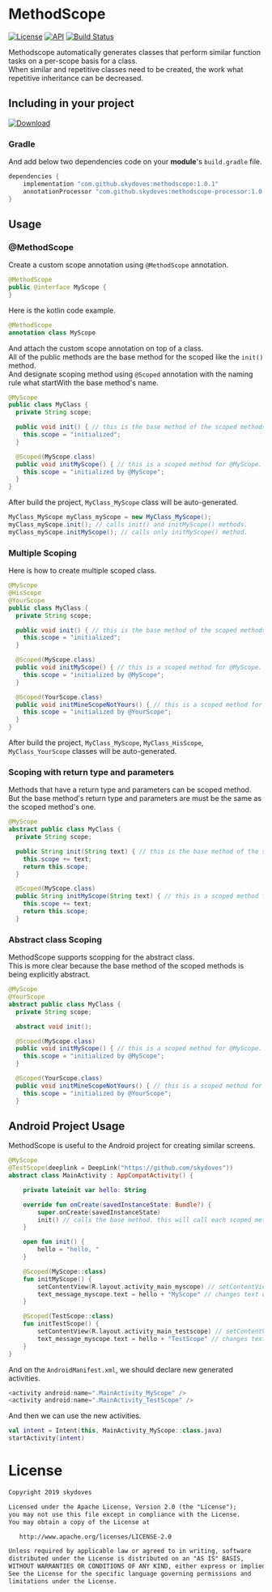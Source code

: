 # MethodScope
[![License](https://img.shields.io/badge/License-Apache%202.0-blue.svg)](https://opensource.org/licenses/Apache-2.0)
[![API](https://img.shields.io/badge/API-11%2B-brightgreen.svg?style=flat)](https://android-arsenal.com/api?level=11)
[![Build Status](https://travis-ci.org/skydoves/MethodScope.svg?branch=master)](https://travis-ci.org/skydoves/MethodScope)<br>

Methodscope automatically generates classes that perform similar function tasks on a per-scope basis for a class.<br>
When similar and repetitive classes need to be created, the work what repetitive inheritance can be decreased.

## Including in your project
[![Download](https://api.bintray.com/packages/devmagician/maven/methodscope/images/download.svg) ](https://bintray.com/devmagician/maven/methodscope/_latestVersion)
### Gradle
And add below two dependencies code on your **module**'s `build.gradle` file.
```gradle
dependencies {
    implementation "com.github.skydoves:methodscope:1.0.1"
    annotationProcessor "com.github.skydoves:methodscope-processor:1.0.1"
}
```
    
## Usage

### @MethodScope
Create a custom scope annotation using `@MethodScope` annotation.
```java
@MethodScope
public @interface MyScope {
}
```

Here is the kotlin code example.
```kotlin
@MethodScope
annotation class MyScope
```

And attach the custom scope annotation on top of a class.<br>
All of the public methods are the base method for the scoped like the `init()` method.<br>
And designate scoping method using `@Scoped` annotation with the naming rule what startWith the base method's name.
```java
@MyScope
public class MyClass {
  private String scope;

  public void init() { // this is the base method of the scoped methods.
    this.scope = "initialized";
  }

  @Scoped(MyScope.class)
  public void initMyScope() { // this is a scoped method for @MyScope.
    this.scope = "initialized by @MyScope";
  }
}
```
After build the project, `MyClass_MyScope` class will be auto-generated.
```java
MyClass_MyScope myClass_myScope = new MyClass_MyScope();
myClass_myScope.init(); // calls init() and initMyScope() methods.
myClass_myScope.initMyScope(); // calls only initMyScope() method.
```

### Multiple Scoping
Here is how to create multiple scoped class.
```java
@MyScope
@HisScope
@YourScope
public class MyClass {
  private String scope;

  public void init() { // this is the base method of the scoped methods.
    this.scope = "initialized";
  }

  @Scoped(MyScope.class)
  public void initMyScope() { // this is a scoped method for @MyScope.
    this.scope = "initialized by @MyScope";
  }

  @Scoped(YourScope.class)
  public void initMineScopeNotYours() { // this is a scoped method for @YourScope.
    this.scope = "initialized by @YourScope";
  }
}
```
After build the project, `MyClass_MyScope`, `MyClass_HisScope`, `MyClass_YourScope` classes will be auto-generated.

### Scoping with return type and parameters
Methods that have a return type and parameters can be scoped method.<br>
But the base method's return type and parameters are must be the same as the scoped method's one.
```java
@MyScope
abstract public class MyClass {
  private String scope;

  public String init(String text) { // this is the base method of the scoped methods.
    this.scope += text;
    return this.scope;
  }

  @Scoped(MyScope.class)
  public String initMyScope(String text) { // this is a scoped method for @MyScope.
    this.scope += text;
    return this.scope;
  }
```

### Abstract class Scoping
MethodScope supports scopping for the abstract class. <br>
This is more clear because the base method of the scoped methods is being explicitly abstract.
```java
@MyScope
@YourScope
abstract public class MyClass {
  private String scope;

  abstract void init();

  @Scoped(MyScope.class)
  public void initMyScope() { // this is a scoped method for @MyScope.
    this.scope = "initialized by @MyScope";
  }

  @Scoped(YourScope.class)
  public void initMineScopeNotYours() { // this is a scoped method for @YourScope.
    this.scope = "initialized by @YourScope";
  }
```

## Android Project Usage
MethodScope is useful to the Android project for creating similar screens.<br>
```kotlin
@MyScope
@TestScope(deeplink = DeepLink("https://github.com/skydoves"))
abstract class MainActivity : AppCompatActivity() {

    private lateinit var hello: String

    override fun onCreate(savedInstanceState: Bundle?) {
        super.onCreate(savedInstanceState)
        init() // calls the base method. this will call each scoped method in the scoped class.
    }

    open fun init() {
        hello = "hello, "
    }

    @Scoped(MyScope::class)
    fun initMyScope() {
        setContentView(R.layout.activity_main_myscope) // setContentView for MyScope.
        text_message_myscope.text = hello + "MyScope" // changes text of the textView.
    }

    @Scoped(TestScope::class)
    fun initTestScope() {
        setContentView(R.layout.activity_main_testscope) // setContentView for TestScope.
        text_message_myscope.text = hello + "TestScope" // changes text of the textView.
    }
}
```
And on the `AndroidManifest.xml`, we should declare new generated activities.
```gradle
<activity android:name=".MainActivity_MyScope" />
<activity android:name=".MainActivity_TestScope" />
```
And then we can use the new activities.
```kotlin
val intent = Intent(this, MainActivity_MyScope::class.java)
startActivity(intent)
```

# License
```xml
Copyright 2019 skydoves

Licensed under the Apache License, Version 2.0 (the "License");
you may not use this file except in compliance with the License.
You may obtain a copy of the License at

   http://www.apache.org/licenses/LICENSE-2.0

Unless required by applicable law or agreed to in writing, software
distributed under the License is distributed on an "AS IS" BASIS,
WITHOUT WARRANTIES OR CONDITIONS OF ANY KIND, either express or implied.
See the License for the specific language governing permissions and
limitations under the License.
```
